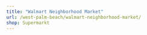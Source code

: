 ```yaml
---
title: "Walmart Neighborhood Market"
url: /west-palm-beach/walmart-neighborhood-market/
shop: Supermarkt
---
```

